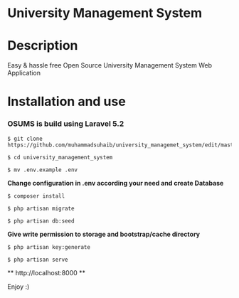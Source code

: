 University Management System
==========================================

# Description
  Easy & hassle free Open Source University Management System Web Application

# Installation and use
### OSUMS is build using Laravel 5.2
```
$ git clone https://github.com/muhammadsuhaib/university_managemet_system/edit/master/readme.md
```
```
$ cd university_management_system
```
```
$ mv .env.example .env
```

**Change configuration in .env according your need and create Database**
```
$ composer install
```
```
$ php artisan migrate
```
```
$ php artisan db:seed
```

**Give write permission to storage and bootstrap/cache directory**

```
$ php artisan key:generate
```

```
$ php artisan serve
```
**  http://localhost:8000 **

Enjoy :)
